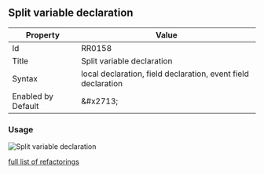 ## Split variable declaration

| Property | Value |
| -------- | ----- |
| Id | RR0158 |
| Title | Split variable declaration |
| Syntax | local declaration, field declaration, event field declaration |
| Enabled by Default | &\#x2713; |

### Usage

![Split variable declaration](../../images/refactorings/SplitLocalDeclaration.png)

[full list of refactorings](Refactorings.md)